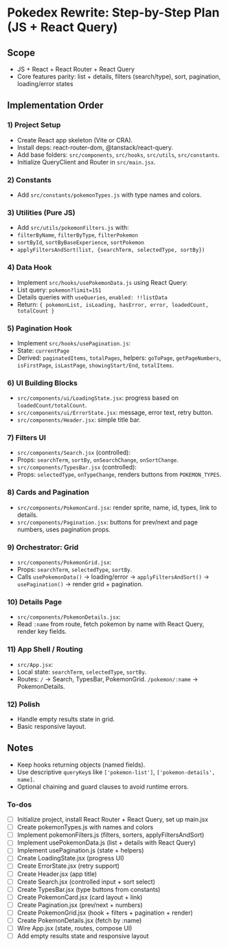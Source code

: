 <!-- 591ef6ea-84fe-4577-be37-6018ced66bc0 066abf92-951b-46ae-8d11-48aa5c327ef6 -->
# Pokedex Rewrite: Step-by-Step Plan (JS + React Query)

## Scope

- JS + React + React Router + React Query
- Core features parity: list + details, filters (search/type), sort, pagination, loading/error states

## Implementation Order

### 1) Project Setup

- Create React app skeleton (Vite or CRA).
- Install deps: react-router-dom, @tanstack/react-query.
- Add base folders: `src/components`, `src/hooks`, `src/utils`, `src/constants`.
- Initialize QueryClient and Router in `src/main.jsx`.

### 2) Constants

- Add `src/constants/pokemonTypes.js` with type names and colors.

### 3) Utilities (Pure JS)

- Add `src/utils/pokemonFilters.js` with:
- `filterByName`, `filterByType`, `filterPokemon`
- `sortById`, `sortByBaseExperience`, `sortPokemon`
- `applyFiltersAndSort(list, {searchTerm, selectedType, sortBy})`

### 4) Data Hook

- Implement `src/hooks/usePokemonData.js` using React Query:
- List query: `pokemon?limit=151`
- Details queries with `useQueries`, `enabled: !!listData`
- Return: `{ pokemonList, isLoading, hasError, error, loadedCount, totalCount }`

### 5) Pagination Hook

- Implement `src/hooks/usePagination.js`:
- State: `currentPage`
- Derived: `paginatedItems`, `totalPages`, helpers: `goToPage`, `getPageNumbers`, `isFirstPage`, `isLastPage`, `showingStart/End`, `totalItems`.

### 6) UI Building Blocks

- `src/components/ui/LoadingState.jsx`: progress based on `loadedCount/totalCount`.
- `src/components/ui/ErrorState.jsx`: message, error text, retry button.
- `src/components/Header.jsx`: simple title bar.

### 7) Filters UI

- `src/components/Search.jsx` (controlled):
- Props: `searchTerm`, `sortBy`, `onSearchChange`, `onSortChange`.
- `src/components/TypesBar.jsx` (controlled):
- Props: `selectedType`, `onTypeChange`, renders buttons from `POKEMON_TYPES`.

### 8) Cards and Pagination

- `src/components/PokemonCard.jsx`: render sprite, name, id, types, link to details.
- `src/components/Pagination.jsx`: buttons for prev/next and page numbers, uses pagination props.

### 9) Orchestrator: Grid

- `src/components/PokemonGrid.jsx`:
- Props: `searchTerm`, `selectedType`, `sortBy`.
- Calls `usePokemonData()` → loading/error → `applyFiltersAndSort()` → `usePagination()` → render grid + pagination.

### 10) Details Page

- `src/components/PokemonDetails.jsx`:
- Read `:name` from route, fetch pokemon by name with React Query, render key fields.

### 11) App Shell / Routing

- `src/App.jsx`:
- Local state: `searchTerm`, `selectedType`, `sortBy`.
- Routes: `/` → Search, TypesBar, PokemonGrid. `/pokemon/:name` → PokemonDetails.

### 12) Polish

- Handle empty results state in grid.
- Basic responsive layout.

## Notes

- Keep hooks returning objects (named fields).
- Use descriptive `queryKey`s like `['pokemon-list']`, `['pokemon-details', name]`.
- Optional chaining and guard clauses to avoid runtime errors.

### To-dos

- [ ] Initialize project, install React Router + React Query, set up main.jsx
- [ ] Create pokemonTypes.js with names and colors
- [ ] Implement pokemonFilters.js (filters, sorters, applyFiltersAndSort)
- [ ] Implement usePokemonData.js (list + details with React Query)
- [ ] Implement usePagination.js (state + helpers)
- [ ] Create LoadingState.jsx (progress UI)
- [ ] Create ErrorState.jsx (retry support)
- [ ] Create Header.jsx (app title)
- [ ] Create Search.jsx (controlled input + sort select)
- [ ] Create TypesBar.jsx (type buttons from constants)
- [ ] Create PokemonCard.jsx (card layout + link)
- [ ] Create Pagination.jsx (prev/next + numbers)
- [ ] Create PokemonGrid.jsx (hook + filters + pagination + render)
- [ ] Create PokemonDetails.jsx (fetch by :name)
- [ ] Wire App.jsx (state, routes, compose UI)
- [ ] Add empty results state and responsive layout